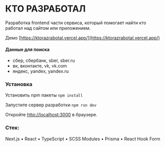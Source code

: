 # КТО РАЗРАБОТАЛ

Разработка frontend части сервиса, который помогает найти кто работал над сайтом или приложением.

Демо [https://ktorazrabotal.vercel.app/](https://ktorazrabotal.vercel.app/)

#### Данные для поиска
- сбер, сбербанк, sber, sber.ru
- вк, вконтакте, vk, vk.com
- яндекс, yandex, yandex.ru

### Установка
Установить npm пакеты
```npm install```

Запустите сервер разработки
```npm run dev```

Откройте [http://localhost:3000](http://localhost:3000) в браузере.

### Стек: 
Next.js • React • TypeScript • SCSS Modules • Prisma • React Hook Form
